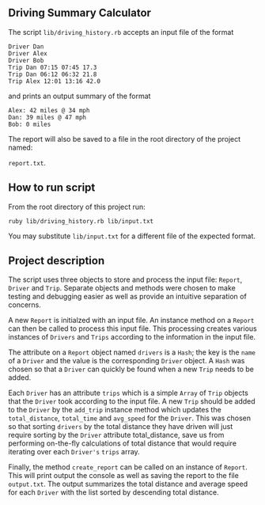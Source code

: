 ## Driving Summary Calculator

The script `lib/driving_history.rb` accepts an input file of the format

```
Driver Dan
Driver Alex
Driver Bob
Trip Dan 07:15 07:45 17.3
Trip Dan 06:12 06:32 21.8
Trip Alex 12:01 13:16 42.0
```

and prints an output summary of the format

```
Alex: 42 miles @ 34 mph
Dan: 39 miles @ 47 mph
Bob: 0 miles
```

The report will also be saved to a file in the root directory of the project named:

`report.txt`.

## How to run script

From the root directory of this project run:

`ruby lib/driving_history.rb lib/input.txt`

You may substitute `lib/input.txt` for a different file of the expected format.


## Project description

The script uses three objects to store and process the input file: `Report`, `Driver` and `Trip`. Separate objects and methods were chosen to make testing and debugging easier as well as provide an intuitive separation of concerns.

A new `Report` is initialzed with an input file. An instance method on a `Report` can then be called to process this input file. This processing creates various instances of `Drivers` and `Trips` according to the information in the input file.

The attribute on a `Report` object named `drivers` is a `Hash`; the key is the `name` of a `Driver` and the value is the corresponding `Driver` object. A `Hash` was chosen so that a `Driver` can quickly be found when a new `Trip` needs to be added.

Each `Driver` has an attribute `trips` which is a simple `Array` of `Trip` objects that the `Driver` took according to the input file. A new `Trip` should be added to the `Driver` by the `add_trip` instance method which updates the `total_distance`, `total_time` and `avg_speed` for the `Driver`. This was chosen so that sorting `drivers` by the total distance they have driven will just require sorting by the `Driver` attribute total_distance, save us from performing on-the-fly calculations of total distance that would require iterating over each `Driver's` `trips` array.

Finally, the method `create_report` can be called on an instance of `Report`. This will print output the console as well as saving the report to the file `output.txt`. The output summarizes the total distance and average speed for each `Driver` with the list sorted by descending total distance.
